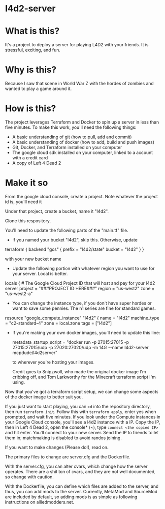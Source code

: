 # l4d2-server
# What is this?

It's a project to deploy a server for playing L4D2 with your friends. It is stressful, exciting, and fun.

# Why is this?

Because I saw that scene in World War Z with the hordes of zombies and wanted to play a game around it.

# How is this?

The project leverages Terraform and Docker to spin up a server in less than five minutes. To make this work, you'll need the following things:

- A basic understanding of git (how to pull, add and commit)
- A basic understanding of docker (how to add, build and push images)
- Git, Docker, and Terraform installed on your computer
- The google cloud sdk installed on your computer, linked to a account with a credit card
- A copy of Left 4 Dead 2

# Make it so

From the google cloud console, create a project. Note whatever the project id is, you'll need it

Under that project, create a bucket, name it "l4d2".

Clone this respository.

You'll need to update the following parts of the "main.tf" file.

- If you named your bucket "l4d2", skip this. Otherwise, update 

terraform {
  backend "gcs" {
    prefix = "l4d2/state"
    bucket = "l4d2"
  }
}

with your new bucket name

- Update the following portion with whatever region you want to use for your server. Local is better.

locals {
  \# The Google Cloud Project ID that will host and pay for your l4d2 server
  project = "###PROJECT ID HERE###"
  region  = "us-west2"
  zone    = "us-west2-a"
  
- You can change the instance type, if you don't have super hordes or want to save some pennies. The n1 series are fine for standard games.

resource "google_compute_instance" "l4d2" {
  name         = "l4d2"
  machine_type = "c2-standard-4"
  zone         = local.zone
  tags         = ["l4d2"]
  
- If you're making your own docker images, you'll need to update this line:

  metadata_startup_script = "docker run -p 27015:27015 -p 27015:27015/udp -p 27020:27020/udp -m 14G --name l4d2-server mcpdude/l4d2server"
  
  to wherever you're hosting your images. 
  
  Credit goes to Snipzwolf, who made the original docker image I'm cribbing off, and Tom Larkworthy for the Minecraft terraform script I'm using.
  
Now that you've got a terraform script setup, we can change some aspects of the docker image to better suit you.

If you just want to start playing, you can `cd` into the repository directory, then run `terraform init`. Follow this with `terraform apply`, enter yes when prompted, and wait five minutes. If you look under the Compute instances in your Google Cloud console, you'll see a l4d2 instance with a IP. Copy the IP, then in Left 4 Dead 2, open the console* (~), type `connect <the copied IP>` and hit enter. You'll connect to your new server. Send the IP to friends to let them in; matchmaking is disabled to avoid randos joining.

If you want to make changes (Please do!), read on.

The primary files to change are server.cfg and the Dockerfile.

With the server.cfg, you can alter cvars, which change how the server operates. There are a shit ton of cvars, and they are not well documented, so change with caution. 

With the Dockerfile, you can define which files are added to the server, and thus, you can add mods to the server. Currently, MetaMod and SourceMod are included by default, so adding mods is as simple as following instructions on alliedmodders.net.


